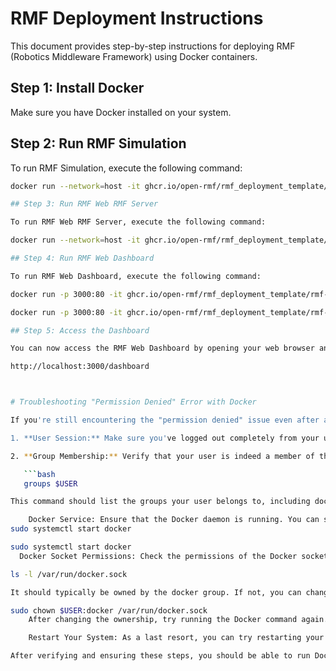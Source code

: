 # RMF Deployment Instructions

This document provides step-by-step instructions for deploying RMF (Robotics Middleware Framework) using Docker containers.

## Step 1: Install Docker

Make sure you have Docker installed on your system.

## Step 2: Run RMF Simulation

To run RMF Simulation, execute the following command:

```bash
docker run --network=host -it ghcr.io/open-rmf/rmf_deployment_template/rmf-simulation:latest bash -c "ros2 launch rmf_demos_gz office.launch.xml headless:=1 server_uri:=ws://localhost:8000/_internal"

## Step 3: Run RMF Web RMF Server

To run RMF Web RMF Server, execute the following command:

docker run --network=host -it ghcr.io/open-rmf/rmf_deployment_template/rmf-web-rmf-server:latest

## Step 4: Run RMF Web Dashboard

To run RMF Web Dashboard, execute the following command:

docker run -p 3000:80 -it ghcr.io/open-rmf/rmf_deployment_template/rmf-web-dashboard-local:latest

docker run -p 3000:80 -it ghcr.io/open-rmf/rmf_deployment_template/rmf-web-dashboard-local:latest

## Step 5: Access the Dashboard

You can now access the RMF Web Dashboard by opening your web browser and navigating to:

http://localhost:3000/dashboard



# Troubleshooting "Permission Denied" Error with Docker

If you're still encountering the "permission denied" issue even after adding your user to the `docker` group and logging out and back in, follow these steps to resolve the issue:

1. **User Session:** Make sure you've logged out completely from your user session and then logged back in. The changes to group memberships only take effect when you start a new session.

2. **Group Membership:** Verify that your user is indeed a member of the `docker` group by running the following command:

   ```bash
   groups $USER

This command should list the groups your user belongs to, including docker.

    Docker Service: Ensure that the Docker daemon is running. You can start or restart it with the following command:
sudo systemctl start docker

sudo systemctl start docker
  Docker Socket Permissions: Check the permissions of the Docker socket file /var/run/docker.sock using the following command:

ls -l /var/run/docker.sock

It should typically be owned by the docker group. If not, you can change the ownership with the following command:

sudo chown $USER:docker /var/run/docker.sock
    After changing the ownership, try running the Docker command again.

    Restart Your System: As a last resort, you can try restarting your system to ensure all changes take effect.

After verifying and ensuring these steps, you should be able to run Docker commands without encountering the "permission denied" error. If the issue persists, there might be system-specific configurations or security policies affecting Docker access, and you may need to consult your system administrator or investigate those settings further.


